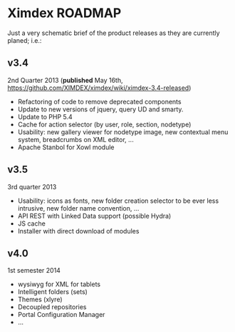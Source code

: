 # Ximdex ROADMAP

Just a very schematic brief of the product releases as they are currently
planed; i.e.:

v3.4 
-----

2nd Quarter 2013 (**published** May 16th,
https://github.com/XIMDEX/ximdex/wiki/ximdex-3.4-released)

- Refactoring of code to remove deprecated components
- Update to new versions of jquery, query UD and smarty.
- Update to PHP 5.4
- Cache for action selector (by user, role, section, nodetype)
- Usability: new gallery viewer for nodetype image, new contextual menu system, breadcrumbs on XML editor, ...
- Apache Stanbol for Xowl module

v3.5
----
3rd quarter 2013

- Usability: icons as fonts, new folder creation selector to be ever less intrusive, new folder name convention, ...
- API REST with Linked Data support (possible Hydra)
- JS cache
- Installer with direct download of modules

v4.0
----

1st semester 2014

- wysiwyg for XML for tablets
- Intelligent folders (sets)
- Themes (xlyre)
- Decoupled repositories
- Portal Configuration Manager
- ...
